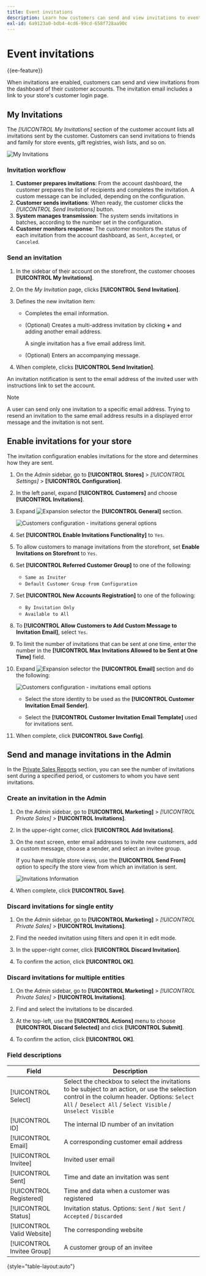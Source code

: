 ```yaml
---
title: Event invitations
description: Learn how customers can send and view invitations to events and private sales from the dashboard of their customer accounts.
exl-id: 6a9123a0-bdb4-4cd6-99cd-658f728aa90c
---
```

# Event invitations

{{ee-feature}}

When invitations are enabled, customers can send and view invitations from the dashboard of their customer accounts. The invitation email includes a link to your store's customer login page.

## My Invitations

The _[!UICONTROL My Invitations]_ section of the customer account lists all invitations sent by the customer. Customers can send invitations to friends and family for store events, gift registries, wish lists, and so on.

![My Invitations](./assets/account-dashboard-my-invitations.png)<!-- zoom -->

### Invitation workflow

1. **Customer prepares invitations**: From the account dashboard, the customer prepares the list of recipients and completes the invitation. A custom message can be included, depending on the configuration.
1. **Customer sends invitations**: When ready, the customer clicks the _[!UICONTROL Send Invitations]_ button.
1. **System manages transmission**: The system sends invitations in batches, according to the number set in the configuration.
1. **Customer monitors response**: The customer monitors the status of each invitation from the account dashboard, as `Sent`, `Accepted`, or `Canceled`.

### Send an invitation

1. In the sidebar of their account on the storefront, the customer chooses **[!UICONTROL My Invitations]**.

1. On the _My Invitation_ page, clicks **[!UICONTROL Send Invitation]**.

1. Defines the new invitation item:

   - Completes the email information.

   - (Optional) Creates a multi-address invitation by clicking **+** and adding another email address.

      A single invitation has a five email address limit.

   - (Optional) Enters an accompanying message.

1. When complete, clicks **[!UICONTROL Send Invitation]**.

An invitation notification is sent to the email address of the invited user with instructions link to set the account.

>[!NOTE]
>
>A user can send only one invitation to a specific email address. Trying to resend an invitation to the same email address results in a displayed error message and the invitation is not sent.

## Enable invitations for your store

The invitation configuration enables invitations for the store and determines how they are sent.

1. On the _Admin_ sidebar, go to **[!UICONTROL Stores]** > _[!UICONTROL Settings]_ > **[!UICONTROL Configuration]**.

1. In the left panel, expand **[!UICONTROL Customers]** and choose **[!UICONTROL Invitations]**.

1. Expand ![Expansion selector](../assets/icon-display-expand.png) the **[!UICONTROL General]** section.

   ![Customers configuration - invitations general options](../configuration-reference/customers/assets/invitations-general.png)<!-- zoom -->

1. Set **[!UICONTROL Enable Invitations Functionality]** to `Yes`.

1. To allow customers to manage invitations from the storefront, set **Enable Invitations on Storefront** to `Yes`.

1. Set **[!UICONTROL Referred Customer Group]** to one of the following:

   - `Same as Inviter`
   - `Default Customer Group from Configuration`

1. Set **[!UICONTROL New Accounts Registration]** to one of the following:

   - `By Invitation Only`
   - `Available to All`

1. To **[!UICONTROL Allow Customers to Add Custom Message to Invitation Email]**, select `Yes`.

1. To limit the number of invitations that can be sent at one time, enter the number in the **[!UICONTROL Max Invitations Allowed to be Sent at One Time]** field.

1. Expand ![Expansion selector](../assets/icon-display-expand.png) the **[!UICONTROL Email]** section and do the following:

   ![Customers configuration - invitations email options](../configuration-reference/customers/assets/invitations-email.png)<!-- zoom -->

   - Select the store identity to be used as the **[!UICONTROL Customer Invitation Email Sender]**.

   - Select the **[!UICONTROL Customer Invitation Email Template]** used for invitations sent.

1. When complete, click **[!UICONTROL Save Config]**.

## Send and manage invitations in the Admin

In the [Private Sales Reports](../getting-started/private-sales-reports.md) section, you can see the number of invitations sent during a specified period, or customers to whom you have sent invitations.

### Create an invitation in the Admin

1. On the _Admin_ sidebar, go to **[!UICONTROL Marketing]** > _[!UICONTROL Private Sales]_ > **[!UICONTROL Invitations]**.

1. In the upper-right corner, click **[!UICONTROL Add Invitations]**.

1. On the next screen, enter email addresses to invite new customers, add a custom message, choose a sender, and select an invitee group.

   If you have multiple store views, use the **[!UICONTROL Send From]** option to specify the store view from which an invitation is sent.

   ![Invitations Information](./assets/create-invitation-page.png)<!-- zoom -->

1. When complete, click **[!UICONTROL Save]**.

### Discard invitations for single entity

1. On the _Admin_ sidebar, go to **[!UICONTROL Marketing]** > _[!UICONTROL Private Sales]_ > **[!UICONTROL Invitations]**.

1. Find the needed invitation using filters and open it in edit mode.

1. In the upper-right corner, click **[!UICONTROL Discard Invitation]**.

1. To confirm the action, click **[!UICONTROL OK]**.

### Discard invitations for multiple entities

1. On the _Admin_ sidebar, go to **[!UICONTROL Marketing]** > _[!UICONTROL Private Sales]_ > **[!UICONTROL Invitations]**.

1. Find and select the invitations to be discarded.

1. At the top-left, use the **[!UICONTROL Actions]** menu to choose **[!UICONTROL Discard Selected]** and click **[!UICONTROL Submit]**.

1. To confirm the action, click **[!UICONTROL OK]**.

### Field descriptions

|Field|Description|
|--- |--- |
|[!UICONTROL Select]|Select the checkbox to select the invitations to be subject to an action, or use the selection control in the column header. Options: `Select All` /` Deselect All` / `Select Visible` / `Unselect Visible` |
|[!UICONTROL ID]|The internal ID number of an invitation|
|[!UICONTROL Email]|A corresponding customer email address|
|[!UICONTROL Invitee]|Invited user email|
|[!UICONTROL Sent]|Time and date an invitation was sent|
|[!UICONTROL Registered]|Time and data when a customer was registered|
|[!UICONTROL Status]|Invitation status. Options: `Sent` / `Not Sent` / `Accepted` / `Discarded`|
|[!UICONTROL Valid Website]|The corresponding website|
|[!UICONTROL Invitee Group]|A customer group of an invitee|

{style="table-layout:auto"}
